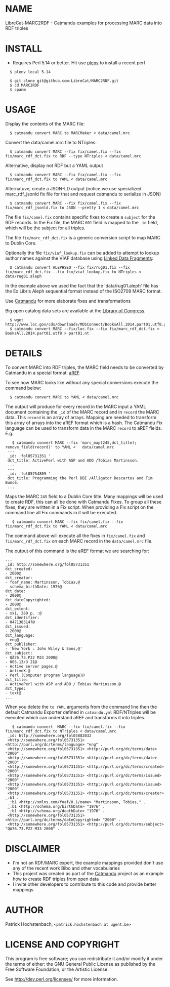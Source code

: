 # NAME

LibreCat-MARC2RDF - Catmandu examples for processing MARC data into RDF triples

# INSTALL

  * Requires Perl 5.14 or better. Hit use [plenv](https://github.com/tokuhirom/plenv) to install a recent perl

```(bash)
  $ plenv local 5.14

  $ git clone git@github.com:LibreCat/MARC2RDF.git
  $ cd MARC2RDF
  $ cpanm

```

# USAGE

  Display the contents of the MARC file:

```(bash)
  $ catmandu convert MARC to MARCMaker < data/camel.mrc
```

  Convert the data/camel.mrc file to NTriples:

```(bash)
  $ catmandu convert MARC --fix fix/camel.fix --fix fix/marc_rdf_dct.fix to RDF --type NTriples < data/camel.mrc
```

  Alternative, display not RDF but a YAML output

```(bash)
  $ catmandu convert MARC --fix fix/camel.fix --fix fix/marc_rdf_dct.fix to YAML < data/camel.mrc
```

  Alternatuve, create a JSON-LD output (notice we use specialized marc_rdf_jsonld fix file
  for that and request catmandu to serialize in JSON)

```(bash)
  $ catmandu convert MARC --fix fix/camel.fix --fix fix/marc_rdf_jsonld.fix to JSON --pretty 1 < data/camel.mrc
```  

  The file `fix/camel.fix` contains specific fixes to create a `subject` for the RDF
  records. In the Fix file, the MARC `001` field is mapped to the `_id` field, which
  will be the subject for all triples.

  The file `fix/marc_rdf_dct.fix` is a generic conversion script to map MARC to Dublin Core.

  Optionally the file `fix/viaf_lookup.fix` can be added to attempt to lookup author names
  against the VIAF database using [Linked Data Fragments](http://linkeddatafragments.org/):

```(bash)
  $ catmandu convert ALEPHSEQ --fix fix/rug01.fix --fix fix/marc_rdf_dct.fix --fix fix/viaf_lookup.fix to NTriples < data/rug01.aleph
```

  In the example above we used the fact that the 'data/rug01.aleph' file has the Ex Libris
  Aleph sequential format instead of the ISO2709 MARC format.

  Use [Catmandu](https://metacpan.org/pod/Catmandu) for more elaborate fixes and transformations

  Big open catalog data sets are available at the [Library of Congress](http://www.loc.gov/cds/products/marcDist.php).

```(bash)
  $ wget http://www.loc.gov/cds/downloads/MDSConnect/BooksAll.2014.part01.utf8.gz
  $ catmandu convert MARC --fix/loc.fix --fix fix/marc_rdf_dct.fix < BooksAll.2014.part01.utf8 > part01.nt
```

# DETAILS

To convert MARC into RDF triples, the MARC field needs to be converted by Catmandu in a special
format: [aREF](https://metacpan.org/pod/RDF::aREF)

To see how MARC looks like without any special conversions execute the command below:

```(bash)
  $ catmandu convert MARC to YAML < data/camel.mrc
```

The output will produce for every record in the MARC input a YAML document containing the `_id` of
the MARC record and in `record` the MARC data. This `record` is an array of arrays. Mapping are needed
to transform this array of arrays into the aREF format which is a hash. The Catmandu Fix language
can be used to transform data in the MARC `record` to aREF fields. E.g.

```(bash)
   $ catmandu convert MARC --fix 'marc_map(245,dct_title); remove_field(record)' to YAML <   data/camel.mrc
 ---
 _id: 'fol05731351 '
 dct_title: ActivePerl with ASP and ADO /Tobias Martinsson.
 ...
 ---
 _id: 'fol05754809 '
 dct_title: Programming the Perl DBI /Alligator Descartes and Tim Bunce.
 ...
```

Maps the MARC `245` field to a Dublin Core title. Many mappings will be used to create RDF, this can all be
done with Catmandu Fixes. To group all these fixes, they are written in a Fix script. When providing
a Fix script on the command line all Fix commands in it will be executed.

```(bash)
   $ catmandu convert MARC --fix fix/camel.fix --fix fix/marc_rdf_dct.fix to YAML < data/camel.mrc
```

The command above will execute all the fixes in `fix/camel.fix` and `fix/marc_rdf_dct.fix` on
each MARC record in the `data/camel.mrc` file.

The output of this command is the aREF format we are searching for:

```(yaml)
---
_id: http://somewhere.org/fol05731351
dct_created:
- 2000@
dct_creator:
- foaf_name: Martinsson, Tobias,@
  schema_birthDate: 1976@
dct_date:
- 2000@
dct_dateCopyrighted:
- 2000@
dct_extent:
- xxi, 289 p. :@
dct_identifier:
- 0471383147@
dct_issued:
- 2000@
dct_language:
- eng@
dct_publisher:
- 'New York : John Wiley & Sons,@'
dct_subject:
- QA76.73.P22 M33 2000@
- 005.13/3 21@
- Active server pages.@
- ActiveX.@
- Perl (Computer program language)@
dct_title:
- ActivePerl with ASP and ADO / Tobias Martinsson.@
dct_type:
- text@
...
```

When you delete the `to YAML` arguments from the command line then the default Catmandu
Exporter defined in `catmandu.yml` RDF/NTriples will be executed which can understand
aREF and transforms it into triples.

```(bash)
   $ catmandu convert  MARC --fix fix/camel.fix --fix fix/marc_rdf_dct.fix to NTriples < data/camel.mrc
 _id: http://somewhere.org/fol05882032
 <http://somewhere.org/fol05731351> <http://purl.org/dc/terms/language> "eng" .
 <http://somewhere.org/fol05731351> <http://purl.org/dc/terms/date> "2000" .
 <http://somewhere.org/fol05731351> <http://purl.org/dc/terms/date> "2000" .
 <http://somewhere.org/fol05731351> <http://purl.org/dc/terms/created> "2000" .
 <http://somewhere.org/fol05731351> <http://purl.org/dc/terms/issued> "2000" .
 <http://somewhere.org/fol05731351> <http://purl.org/dc/terms/issued> "2000" .
 <http://somewhere.org/fol05731351> <http://purl.org/dc/terms/creator> _:b1 .
 _:b1 <http://xmlns.com/foaf/0.1/name> "Martinsson, Tobias," .
 _:b1 <http://schema.org/birthDate> "1976" .
 _:b1 <http://schema.org/deathDate> "1976" .
 <http://somewhere.org/fol05731351> <http://purl.org/dc/terms/dateCopyrighted> "2000" .
 <http://somewhere.org/fol05731351> <http://purl.org/dc/terms/subject> "QA76.73.P22 M33 2000" .
```

# DISCLAIMER

* I'm not an RDF/MARC expert, the example mappings provided don't use any of the recent work Bibo and other vocabularies
* This project was created as part of the [Catmandu](https://metacpan.org/pod/Catmandu) project as an example how to create RDF triples from open data
* I invite other developers to contribute to this code and provide better mappings

# AUTHOR

Patrick Hochstenbach, `<patrick.hochstenbach at ugent.be>`

# LICENSE AND COPYRIGHT

This program is free software; you can redistribute it and/or modify it
under the terms of either: the GNU General Public License as published
by the Free Software Foundation; or the Artistic License.

See http://dev.perl.org/licenses/ for more information.
